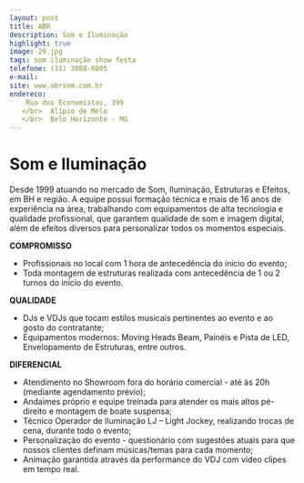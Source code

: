 ```yaml
---
layout: post
title: ABR
description: Som e Iluminação
highlight: true
image: 29.jpg
tags: som iluminação show festa 
telefone: (31) 3088-6805
e-mail:   
site: www.abrsom.com.br
endereco:
    Rua dos Economistas, 399
   </br>  Alípio de Melo 
   </br>  Belo Horizonte - MG
---
```


# Som e Iluminação

Desde 1999 atuando no mercado de Som, Iluminação, Estruturas e Efeitos, em BH e região.
A equipe possui formação técnica e mais de 16 anos de experiência na área, trabalhando com equipamentos de alta tecnologia
e qualidade profissional, que garantem qualidade de som e imagem digital, além de efeitos diversos para personalizar 
todos os momentos especiais.

**COMPROMISSO**

* Profissionais no local com 1 hora de antecedência do início do evento;
* Toda montagem de estruturas realizada com antecedência de 1 ou 2 turnos do início do evento.

**QUALIDADE**

* DJs e VDJs que tocam estilos musicais pertinentes ao evento e ao gosto do contratante;
* Equipamentos modernos: Moving Heads Beam, Painéis e Pista de LED, Envelopamento de Estruturas, entre outros.

**DIFERENCIAL**

* Atendimento no Showroom fora do horário comercial - até às 20h (mediante agendamento prévio);
* Andaimes próprio e equipe treinada para atender os mais altos pé-direito e montagem de boate suspensa;
* Técnico Operador de Iluminação LJ – Light Jockey, realizando trocas de cena, durante todo o evento;
* Personalização do evento - questionário com sugestões atuais para que nossos clientes definam músicas/temas para cada momento;
* Animação garantida através da performance do VDJ com vídeo clipes em tempo real.






